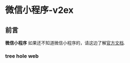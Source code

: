 # 微信小程序-v2ex


## 前言

**微信小程序** 如果还不知道微信小程序的，请这边了解[官方文档](https://mp.weixin.qq.com/debug/wxadoc/dev/index.html).


### tree hole web